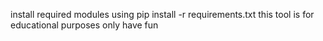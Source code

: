 install required modules using pip install -r requirements.txt
this tool is for educational purposes only
have fun